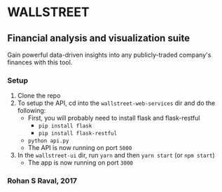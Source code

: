 # WALLSTREET
## Financial analysis and visualization suite

Gain powerful data-driven insights into any publicly-traded company's finances with this tool.

### Setup
1. Clone the repo
2. To setup the API, cd into the `wallstreet-web-services` dir and do the following:
    * First, you will probably need to install flask and flask-restful
        * `pip install flask`
        * `pip install flask-restful`
    * `python api.py`
    * The API is now running on port `5000`
3. In the `wallstreet-ui` dir, run `yarn` and then `yarn start` (or `npm start`)
    * The app is now running on port `3000`

### Rohan S Raval, 2017
